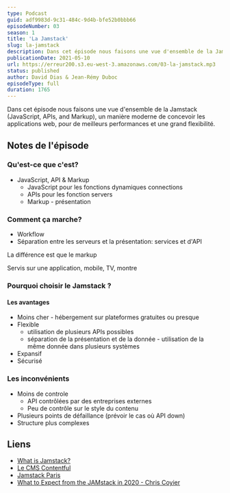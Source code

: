 ```yaml
---
type: Podcast
guid: adf9983d-9c31-484c-9d4b-bfe52b0bbb66
episodeNumber: 03
season: 1
title: 'La Jamstack'
slug: la-jamstack
description: Dans cet épisode nous faisons une vue d'ensemble de la Jamstack (JavaScript, APIs, and Markup), un manière moderne de concevoir les applications web.
publicationDate: 2021-05-10
url: https://erreur200.s3.eu-west-3.amazonaws.com/03-la-jamstack.mp3
status: published
author: David Dias & Jean-Rémy Duboc
episodeType: full
duration: 1765
---
```


Dans cet épisode nous faisons une vue d'ensemble de la Jamstack (JavaScript, APIs, and Markup), un manière moderne de concevoir les applications web, pour de meilleurs performances et une grand flexibilité.

## Notes de l'épisode

### Qu'est-ce que c'est?

- JavaScript, API & Markup
  - JavaScript pour les fonctions dynamiques connections
  - APIs pour les fonction servers
  - Markup - présentation

### Comment ça marche?

- Workflow
- Séparation entre les serveurs et la présentation: services et d'API

La différence est que le markup

Servis sur une application, mobile, TV, montre

### Pourquoi choisir le Jamstack ?

#### Les avantages

- Moins cher - hébergement sur plateformes gratuites ou presque
- Flexible
  - utilisation de plusieurs APIs possibles
  - séparation de la présentation et de la donnée - utilisation de la même donnée dans plusieurs systèmes
- Expansif
- Sécurisé

### Les inconvénients

- Moins de controle
  - API contrôlées par des entreprises externes
  - Peu de contrôle sur le style du contenu
- Plusieurs points de défaillance (prévoir le cas où API down)
- Structure plus complexes

## Liens

- [What is Jamstack?](https://jamstack.org/what-is-jamstack/)
- [Le CMS Contentful](https://www.contentful.com/)
- [Jamstack Paris](https://jamstack.paris/)
- [What to Expect from the JAMstack in 2020 - Chris Coyier](https://www.stackbit.com/blog/jamstack-2020-chris-coyier/)
